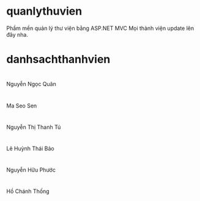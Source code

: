 # quanlythuvien
Phầm mền quản lý thư viện bằng ASP.NET MVC 
Mọi thành viện update lên đây nha.
 # danhsachthanhvien
 # 
 Nguyễn Ngọc Quân
 # 
 Ma Seo Sen
 # 
 Nguyễn Thị Thanh Tú
 #
 Lê Huỳnh Thái Bảo
 #
 Nguyễn Hữu Phước
 #
 Hồ Chánh Thống
